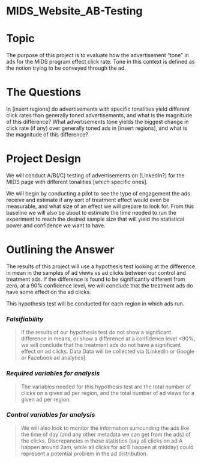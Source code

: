 # MIDS_Website_AB-Testing

# Topic
The purpose of this project is to evaluate how the advertisement “tone” in ads for the MIDS program effect click rate. Tone in this context is defined as the notion trying to be conveyed through the ad.

# The Questions
In [insert regions] do advertisements with specific tonalities yield different click rates than generally toned advertisements, and what is the magnitude of this difference?
What advertisements tone yields the biggest change in click rate (if any) over generally toned ads in [insert regions], and what is the magnitude of this difference?

# Project Design

We will conduct A/B(/C) testing of advertisements on (LinkedIn?) for the MIDS page with different tonalities [which specific ones]. 

We will begin by conducting a pilot to see the type of engagement the ads receive and estimate if any sort of treatment effect would even be measurable, and what size of an effect we will prepare to look for. From this baseline we will also be about to estimate the time needed to run the experiment to reach the desired sample size that will yield the statistical power and confidence we want to have. 

# Outlining the Answer
The results of this project will use a hypothesis test looking at the difference in mean in the samples of ad views vs ad clicks between our control and treatment ads. If the difference is found to be significantly different from zero, at a 90% confidence level, we will conclude that the treatment ads do have some effect on the ad clicks. 

This hypothesis test will be conducted for each region in which ads run.

### *Falsifiability* 
> If the results of our hypothesis test do not show a significant difference in means, or show a difference at a confidence level <90%, we will conclude that the treatment ads do not have a significant effect on ad clicks.
Data
Data will be collected via [LinkedIn or Google or Facebook ad analytics].

### *Required variables for analysis*
> The variables needed for this hypothesis test are the total number of clicks on a given ad per region, and the total number of ad views for a given ad per region.

### *Control variables for analysis*
> We will also look to monitor the information surrounding the ads like the time of day (and any other metadata we can get from the ads) of the clicks. Discrepancies in these statistics (say all clicks on ad A happen around 2am, while all clicks for ad B happen at midday) could represent a potential problem in the ad distribution.


